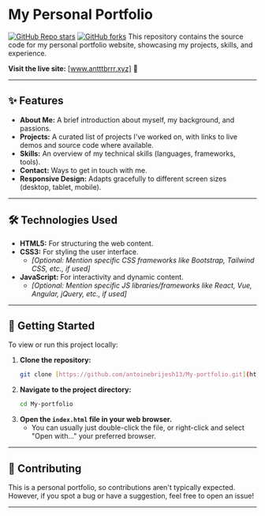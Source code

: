 # My Personal Portfolio

[![GitHub Repo stars](https://img.shields.io/github/stars/antoinebrijesh13/My-portfolio?style=social)](https://github.com/antoinebrijesh13/My-portfolio/stargazers)
[![GitHub forks](https://img.shields.io/github/forks/antoinebrijesh13/My-portfolio?style=social)](https://github.com/antoinebrijesh13/My-portfolio/network/members)
This repository contains the source code for my personal portfolio website, showcasing my projects, skills, and experience.

**Visit the live site:** [www.antttbrrr.xyz] 🚀

---

## ✨ Features

* **About Me:** A brief introduction about myself, my background, and passions.
* **Projects:** A curated list of projects I've worked on, with links to live demos and source code where available.
* **Skills:** An overview of my technical skills (languages, frameworks, tools).
* **Contact:** Ways to get in touch with me.
* **Responsive Design:** Adapts gracefully to different screen sizes (desktop, tablet, mobile).

---

## 🛠️ Technologies Used


* **HTML5:** For structuring the web content.
* **CSS3:** For styling the user interface.
    * _[Optional: Mention specific CSS frameworks like Bootstrap, Tailwind CSS, etc., if used]_
* **JavaScript:** For interactivity and dynamic content.
    * _[Optional: Mention specific JS libraries/frameworks like React, Vue, Angular, jQuery, etc., if used]_

---

## 🚀 Getting Started

To view or run this project locally:

1.  **Clone the repository:**
    ```bash
    git clone [https://github.com/antoinebrijesh13/My-portfolio.git](https://github.com/antoinebrijesh13/My-portfolio.git)
    ```
2.  **Navigate to the project directory:**
    ```bash
    cd My-portfolio
    ```
3.  **Open the `index.html` file in your web browser.**
    * You can usually just double-click the file, or right-click and select "Open with..." your preferred browser.

---

## 🤝 Contributing

This is a personal portfolio, so contributions aren't typically expected. However, if you spot a bug or have a suggestion, feel free to open an issue!

---


